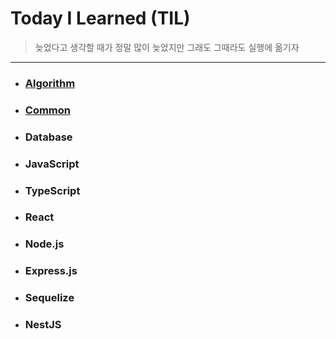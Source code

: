 # Today I Learned (TIL)

> 늦었다고 생각할 때가 정말 많이 늦었지만 그래도 그때라도 실행에 옮기자

---

- ### [Algorithm](https://github.com/ParkSangBong/TIL/tree/main/Algorithm)

- ### [Common](https://github.com/ParkSangBong/TIL/tree/main/Common)

- ### Database

- ### JavaScript

- ### TypeScript

- ### React

- ### Node.js

- ### Express.js

- ### Sequelize

- ### NestJS
